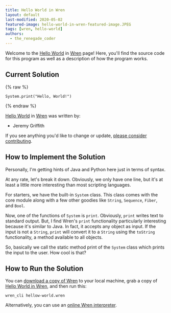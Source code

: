 ```yaml
---
title: Hello World in Wren
layout: default
last-modified: 2020-05-02
featured-image: hello-world-in-wren-featured-image.JPEG
tags: [wren, hello-world]
authors:
  - the_renegade_coder
---
```


Welcome to the [Hello World](https://sampleprograms.io/projects/hello-world) in [Wren](https://sampleprograms.io/languages/wren) page! Here, you'll find the source code for this program as well as a description of how the program works.

## Current Solution

{% raw %}

```wren
System.print("Hello, World!")
```

{% endraw %}

[Hello World](https://sampleprograms.io/projects/hello-world) in [Wren](https://sampleprograms.io/languages/wren) was written by:

- Jeremy Griffith

If you see anything you'd like to change or update, [please consider contributing](https://github.com/TheRenegadeCoder/sample-programs).

## How to Implement the Solution

Personally, I'm getting hints of Java and
Python here just in terms of syntax.

At any rate, let's break it down. Obviously, we only have
one line, but it's at least a little more interesting than
most scripting languages.

For starters, we have the built-in `System` class. This class
comes with the core module along with a few other goodies like
`String`, `Sequence`, `Fiber`, and `Bool`.

Now, one of the functions of `System` is `print`. Obviously, `print`
writes text to standard output. But, I find Wren's `print`
functionality particularly interesting because it's similar to
Java. In fact, it accepts any object as input. If the input is
not a `String`, `print` will convert it to a `String` using the
`toString` functionality, a method available to all objects.

So, basically we call the static method print of the `System` class
which prints the input to the user. How cool is that?


## How to Run the Solution

You can [download a copy of Wren][1] to your local machine, grab a copy of
[Hello World in Wren][2], and then run this:

```
wren_cli hellow-world.wren
```

Alternatively, you can use an [online Wren interpreter][3].

[1]: https://github.com/wren-lang/wren-cli/releases
[2]: https://github.com/TheRenegadeCoder/sample-programs/blob/main/archive/w/wren/hello-world.wren
[3]: https://wren.io/try/
